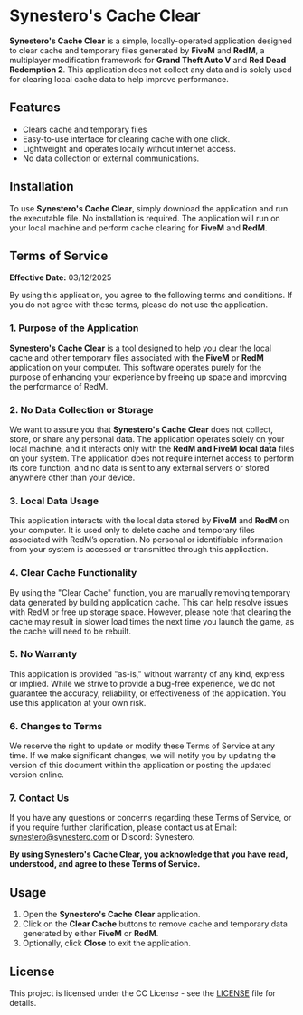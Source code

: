 # Synestero's Cache Clear

**Synestero's Cache Clear** is a simple, locally-operated application designed to clear cache and temporary files generated by **FiveM** and **RedM**, a multiplayer modification framework for **Grand Theft Auto V** and **Red Dead Redemption 2**. This application does not collect any data and is solely used for clearing local cache data to help improve performance.

## Features

- Clears cache and temporary files
- Easy-to-use interface for clearing cache with one click.
- Lightweight and operates locally without internet access.
- No data collection or external communications.

## Installation

To use **Synestero's Cache Clear**, simply download the application and run the executable file. No installation is required. The application will run on your local machine and perform cache clearing for **FiveM** and **RedM**.

## Terms of Service

**Effective Date:** 03/12/2025

By using this application, you agree to the following terms and conditions. If you do not agree with these terms, please do not use the application.

### 1. Purpose of the Application
**Synestero's Cache Clear** is a tool designed to help you clear the local cache and other temporary files associated with the **FiveM** or **RedM** application on your computer. This software operates purely for the purpose of enhancing your experience by freeing up space and improving the performance of RedM. 

### 2. No Data Collection or Storage
We want to assure you that **Synestero's Cache Clear** does not collect, store, or share any personal data. The application operates solely on your local machine, and it interacts only with the **RedM and FiveM local data** files on your system. The application does not require internet access to perform its core function, and no data is sent to any external servers or stored anywhere other than your device.

### 3. Local Data Usage
This application interacts with the local data stored by **FiveM** and **RedM** on your computer. It is used only to delete cache and temporary files associated with RedM’s operation. No personal or identifiable information from your system is accessed or transmitted through this application.

### 4. Clear Cache Functionality
By using the "Clear Cache" function, you are manually removing temporary data generated by building application cache. This can help resolve issues with RedM or free up storage space. However, please note that clearing the cache may result in slower load times the next time you launch the game, as the cache will need to be rebuilt.

### 5. No Warranty
This application is provided "as-is," without warranty of any kind, express or implied. While we strive to provide a bug-free experience, we do not guarantee the accuracy, reliability, or effectiveness of the application. You use this application at your own risk.

### 6. Changes to Terms
We reserve the right to update or modify these Terms of Service at any time. If we make significant changes, we will notify you by updating the version of this document within the application or posting the updated version online.

### 7. Contact Us
If you have any questions or concerns regarding these Terms of Service, or if you require further clarification, please contact us at Email: synestero@synestero.com or Discord: Synestero.

**By using Synestero's Cache Clear, you acknowledge that you have read, understood, and agree to these Terms of Service.**

## Usage

1. Open the **Synestero's Cache Clear** application.
2. Click on the **Clear Cache** buttons to remove cache and temporary data generated by either **FiveM** or **RedM**.
3. Optionally, click **Close** to exit the application.

## License

This project is licensed under the CC License - see the [LICENSE](LICENSE) file for details.
